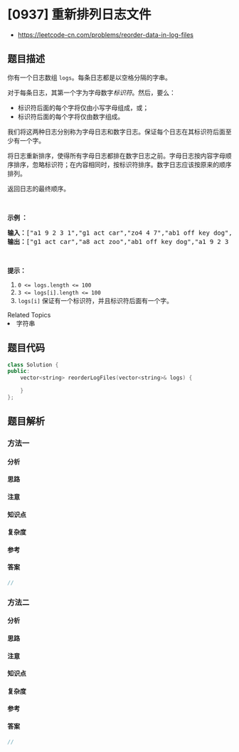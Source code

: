 

# [0937] 重新排列日志文件
* https://leetcode-cn.com/problems/reorder-data-in-log-files


## 题目描述

<p>你有一个日志数组 <code>logs</code>。每条日志都是以空格分隔的字串。</p>

<p>对于每条日志，其第一个字为字母数字<em>标识符</em>。然后，要么：</p>

<ul>
	<li>标识符后面的每个字将仅由小写字母组成，或；</li>
	<li>标识符后面的每个字将仅由数字组成。</li>
</ul>

<p>我们将这两种日志分别称为字母日志和数字日志。保证每个日志在其标识符后面至少有一个字。</p>

<p>将日志重新排序，使得所有字母日志都排在数字日志之前。字母日志按内容字母顺序排序，忽略标识符；在内容相同时，按标识符排序。数字日志应该按原来的顺序排列。</p>

<p>返回日志的最终顺序。</p>

<p>&nbsp;</p>

<p><strong>示例 ：</strong></p>

<pre><strong>输入：</strong>[&quot;a1 9 2 3 1&quot;,&quot;g1 act car&quot;,&quot;zo4 4 7&quot;,&quot;ab1 off key dog&quot;,&quot;a8 act zoo&quot;]
<strong>输出：</strong>[&quot;g1 act car&quot;,&quot;a8 act zoo&quot;,&quot;ab1 off key dog&quot;,&quot;a1 9 2 3 1&quot;,&quot;zo4 4 7&quot;]
</pre>

<p>&nbsp;</p>

<p><strong>提示：</strong></p>

<ol>
	<li><code>0 &lt;= logs.length &lt;= 100</code></li>
	<li><code>3 &lt;= logs[i].length &lt;= 100</code></li>
	<li><code>logs[i]</code>&nbsp;保证有一个标识符，并且标识符后面有一个字。</li>
</ol>
<div><div>Related Topics</div><div><li>字符串</li></div></div>


## 题目代码

```cpp
class Solution {
public:
    vector<string> reorderLogFiles(vector<string>& logs) {

    }
};
```


## 题目解析


### 方法一

#### 分析

#### 思路

#### 注意

#### 知识点

#### 复杂度

#### 参考

#### 答案

```cpp
//
```


### 方法二

#### 分析

#### 思路

#### 注意

#### 知识点

#### 复杂度

#### 参考

#### 答案

```cpp
//
```


